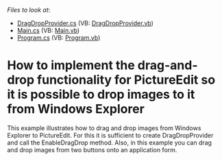 <!-- default file list -->
*Files to look at*:

* [DragDropProvider.cs](./CS/WindowsApplication3/DragDropProvider.cs) (VB: [DragDropProvider.vb](./VB/WindowsApplication3/DragDropProvider.vb))
* [Main.cs](./CS/WindowsApplication3/Main.cs) (VB: [Main.vb](./VB/WindowsApplication3/Main.vb))
* [Program.cs](./CS/WindowsApplication3/Program.cs) (VB: [Program.vb](./VB/WindowsApplication3/Program.vb))
<!-- default file list end -->
# How to implement the drag-and-drop functionality for PictureEdit so it is possible to drop images to it from Windows Explorer


<p>This example illustrates how to drag and drop images from Windows Explorer to PictureEdit. For this it is sufficient to create DragDropProvider and call the EnableDragDrop method. Also, in this example you can drag and drop images from two buttons onto an application form. </p>

<br/>


